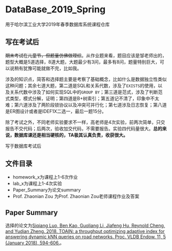 # DataBase_2019_Spring
用于哈尔滨工业大学2019年春季数据库系统课程仓库

## 写在考试后
~~期末考试在儿童节，但题量仿佛做理综~~。从作业题来看，题目应该是邹老师出的，题型大概是5道选择，8道大题，大题最少有3问，最多有8问，题量特别巨大，可以说稍有犹豫可能就做不完，比如我。

涉及的知识点，简答和选择题主要是考察了基础概念，比如什么是数据独立性类似这种问题；其余七道大题，第二道是SQL和关系代数，涉及了`EXISTS`的使用，以及关系代数中涉及了如何实现SQL中的`GROUP BY`；第三道是范式，涉及了判断范式类型，模式分解，证明；第四道是B+树索引；第五道记不清了，印象中不太难；第六道涉及了两阶段锁协议以及冲突可并行化；第七道涉及日志恢复；第八道是ER图设计或者是IDEF1X二选一，最后一题15分。

除了考试之外，不同老师实验要求不一样，高老师是4次实验，前两次简单，只交报告不交代码；后两次，验收加交代码，不需要报告。实验四代码量很大。**总的来说，数据库课还是相当硬核的，TA极其认真负责，收获很大。**

写于数据库考试后

## 文件目录
- homework_x为课程上1-6次作业
- lab_x为课程上1-4次实验
- Paper_Summary为论文summary
- Prof. Zhaonian Zou 为Prof. Zhaonian Zou老师课程作业及答案

## Paper Summary
选择的论文为[Siqiang Luo, Ben Kao, Guoliang Li, Jiafeng Hu, Reynold Cheng, and Yudian Zheng. 2018. TOAIN: a throughput optimizing adaptive index for answering dynamic kNN queries on road networks. Proc. VLDB Endow. 11, 5 (January 2018), 594-606.](https://doi.org/10.1145/3187009.3177736)。